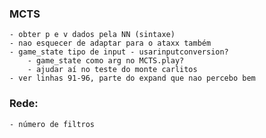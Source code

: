 
### MCTS
    - obter p e v dados pela NN (sintaxe)
    - nao esquecer de adaptar para o ataxx também
    - game_state tipo de input - usarinputconversion?
        - game_state como arg no MCTS.play?
        - ajudar aí no teste do monte carlitos
    - ver linhas 91-96, parte do expand que nao percebo bem


### Rede:

    - número de filtros